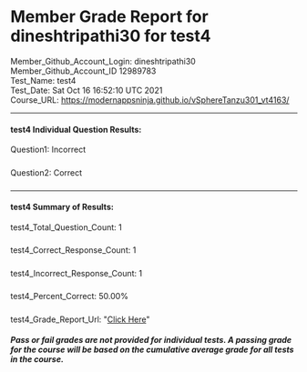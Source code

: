 # Member Grade Report for dineshtripathi30 for test4  
   
Member_Github_Account_Login: dineshtripathi30  
Member_Github_Account_ID 12989783  
Test_Name: test4  
Test_Date: Sat Oct 16 16:52:10 UTC 2021  
Course_URL: https://modernappsninja.github.io/vSphereTanzu301_vt4163/  
   
---  
#### test4 Individual Question Results:  
Question1: Incorrect  
#####  
Question2: Correct  
#####  
---  
#### test4 Summary of Results:  
test4_Total_Question_Count: 1  
#####  
test4_Correct_Response_Count: 1  
#####  
test4_Incorrect_Response_Count: 1  
#####  
test4_Percent_Correct: 50.00%  
#####  
test4_Grade_Report_Url: "[Click Here](https://github.com/modernappsninjas/dineshtripathi30/blob/main/static/userdata/courses/vSphereTanzu301_vt4163/grade_report.pr378.test4.md)"
##### Pass or fail grades are not provided for individual tests. A passing grade for the course will be based on the cumulative average grade for all tests in the course.  
